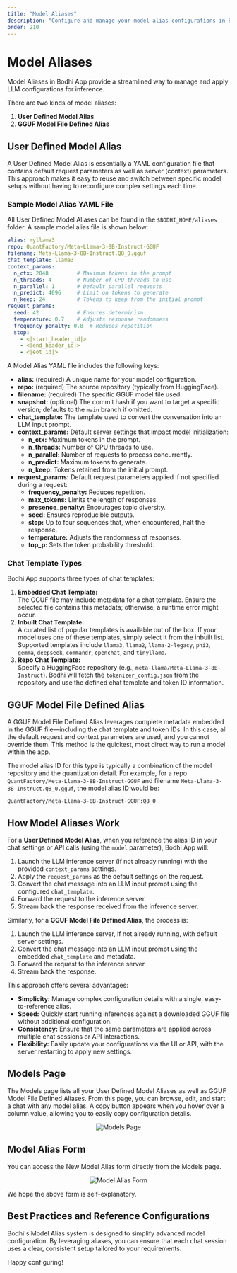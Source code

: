 ```yaml
---
title: "Model Aliases"
description: "Configure and manage your model alias configurations in Bodhi"
order: 210
---
```


# Model Aliases

Model Aliases in Bodhi App provide a streamlined way to manage and apply LLM configurations for inference.

There are two kinds of model aliases:
1. **User Defined Model Alias**
2. **GGUF Model File Defined Alias**

## User Defined Model Alias

A User Defined Model Alias is essentially a YAML configuration file that contains default request parameters as well as server (context) parameters. This approach makes it easy to reuse and switch between specific model setups without having to reconfigure complex settings each time.

### Sample Model Alias YAML File

All User Defined Model Aliases can be found in the `$BODHI_HOME/aliases` folder. A sample model alias file is shown below:

```yaml
alias: myllama3
repo: QuantFactory/Meta-Llama-3-8B-Instruct-GGUF
filename: Meta-Llama-3-8B-Instruct.Q8_0.gguf
chat_template: llama3
context_params:
  n_ctx: 2048         # Maximum tokens in the prompt
  n_threads: 4        # Number of CPU threads to use
  n_parallel: 1       # Default parallel requests
  n_predict: 4096     # Limit on tokens to generate
  n_keep: 24          # Tokens to keep from the initial prompt
request_params:
  seed: 42            # Ensures determinism
  temperature: 0.7    # Adjusts response randomness
  frequency_penalty: 0.8  # Reduces repetition
  stop:
    - <|start_header_id|>
    - <|end_header_id|>
    - <|eot_id|>
```

A Model Alias YAML file includes the following keys:

- **alias:** (required) A unique name for your model configuration.
- **repo:** (required) The source repository (typically from HuggingFace).
- **filename:** (required) The specific GGUF model file used.
- **snapshot:** (optional) The commit hash if you want to target a specific version; defaults to the `main` branch if omitted.
- **chat_template:** The template used to convert the conversation into an LLM input prompt.
- **context_params:** Default server settings that impact model initialization:
  - **n_ctx:** Maximum tokens in the prompt.
  - **n_threads:** Number of CPU threads to use.
  - **n_parallel:** Number of requests to process concurrently.
  - **n_predict:** Maximum tokens to generate.
  - **n_keep:** Tokens retained from the initial prompt.
- **request_params:** Default request parameters applied if not specified during a request:
  - **frequency_penalty:** Reduces repetition.
  - **max_tokens:** Limits the length of responses.
  - **presence_penalty:** Encourages topic diversity.
  - **seed:** Ensures reproducible outputs.
  - **stop:** Up to four sequences that, when encountered, halt the response.
  - **temperature:** Adjusts the randomness of responses.
  - **top_p:** Sets the token probability threshold.

### Chat Template Types

Bodhi App supports three types of chat templates:
1. **Embedded Chat Template:**  
   The GGUF file may include metadata for a chat template. Ensure the selected file contains this metadata; otherwise, a runtime error might occur.
2. **Inbuilt Chat Template:**  
   A curated list of popular templates is available out of the box. If your model uses one of these templates, simply select it from the inbuilt list. Supported templates include `llama3`, `llama2`, `llama-2-legacy`, `phi3`, `gemma`, `deepseek`, `commandr`, `openchat`, and `tinyllama`.
3. **Repo Chat Template:**  
   Specify a HuggingFace repository (e.g., `meta-llama/Meta-Llama-3-8B-Instruct`). Bodhi will fetch the `tokenizer_config.json` from the repository and use the defined chat template and token ID information.

## GGUF Model File Defined Alias

A GGUF Model File Defined Alias leverages complete metadata embedded in the GGUF file—including the chat template and token IDs. In this case, all the default request and context parameters are used, and you cannot override them. This method is the quickest, most direct way to run a model within the app.

The model alias ID for this type is typically a combination of the model repository and the quantization detail. For example, for a repo `QuantFactory/Meta-Llama-3-8B-Instruct-GGUF` and filename `Meta-Llama-3-8B-Instruct.Q8_0.gguf`, the model alias ID would be:
```
QuantFactory/Meta-Llama-3-8B-Instruct-GGUF:Q8_0
```

## How Model Aliases Work

For a **User Defined Model Alias**, when you reference the alias ID in your chat settings or API calls (using the `model` parameter), Bodhi App will:
1. Launch the LLM inference server (if not already running) with the provided `context_params` settings.
2. Apply the `request_params` as the default settings on the request.
3. Convert the chat message into an LLM input prompt using the configured `chat_template`.
4. Forward the request to the inference server.
5. Stream back the response received from the inference server.

Similarly, for a **GGUF Model File Defined Alias**, the process is:
1. Launch the LLM inference server, if not already running, with default server settings.
2. Convert the chat message into an LLM input prompt using the embedded `chat_template` and metadata.
3. Forward the request to the inference server.
4. Stream back the response.

This approach offers several advantages:

- **Simplicity:** Manage complex configuration details with a single, easy-to-reference alias.
- **Speed:** Quickly start running inferences against a downloaded GGUF file without additional configuration.
- **Consistency:** Ensure that the same parameters are applied across multiple chat sessions or API interactions.
- **Flexibility:** Easily update your configurations via the UI or API, with the server restarting to apply new settings.

## Models Page

The Models page lists all your User Defined Model Aliases as well as GGUF Model File Defined Aliases. From this page, you can browse, edit, and start a chat with any model alias. A copy button appears when you hover over a column value, allowing you to easily copy configuration details.

<p align="center">
  <img 
    src="/doc-images/models-page.jpeg" 
    alt="Models Page" 
    class="rounded-lg border-2 border-gray-200 dark:border-gray-700 shadow-lg hover:shadow-xl transition-shadow duration-300 max-w-[90%]"
  />
</p>

## Model Alias Form

You can access the New Model Alias form directly from the Models page.

<p align="center">
  <img 
    src="/doc-images/model-alias.jpeg" 
    alt="Model Alias Form" 
    class="rounded-lg border-2 border-gray-200 dark:border-gray-700 shadow-lg hover:shadow-xl transition-shadow duration-300 max-w-[90%]"
  />
</p>

We hope the above form is self-explanatory.

## Best Practices and Reference Configurations

Bodhi's Model Alias system is designed to simplify advanced model configuration. By leveraging aliases, you can ensure that each chat session uses a clear, consistent setup tailored to your requirements.

Happy configuring!
